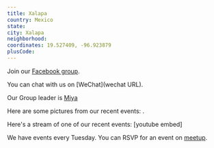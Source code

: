 ```yaml
---
title: Xalapa
country: Mexico
state: 
city: Xalapa
neighborhood: 
coordinates: 19.527409, -96.923879
plusCode:
---
```

Join our [Facebook group](https://www.facebook.com/groups/free.code.camp.xalapa).

You can chat with us on [WeChat](wechat URL).

Our Group leader is [Miya](freecodecamp.org/miya)

Here are some pictures from our recent events:
![]().

Here's a stream of one of our recent events:
[youtube embed]

We have events every Tuesday. You can RSVP for an event on [meetup](meetupurl).
